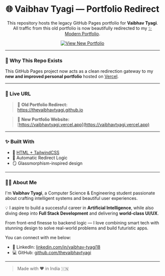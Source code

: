<h1 align="center">🌐 Vaibhav Tyagi — Portfolio Redirect</h1>

<p align="center">
  This repository hosts the legacy GitHub Pages portfolio for <strong>Vaibhav Tyagi</strong>.<br />
  All traffic from this old portfolio is now beautifully redirected to my <a href="https://vaibhavtyagi.vercel.app" target="_blank">✨ Modern Portfolio</a>.
</p>

<p align="center">
  <a href="https://vaibhavtyagi.vercel.app" target="_blank">
    <img src="https://img.shields.io/badge/View%20New%20Portfolio-3b82f6?style=for-the-badge&logo=vercel&logoColor=white" alt="View New Portfolio" />
  </a>
</p>

---

### 🔁 Why This Repo Exists
This GitHub Pages project now acts as a clean redirection gateway to my **new and improved personal portfolio** hosted on [Vercel](https://vercel.com/).

---

### 📍 Live URL
> 🧭 **Old Portfolio Redirect:**  
> https://thevaibhavtyagi.github.io

> 🚀 **New Portfolio Website:**  
> [https://vaibhavtyagi.vercel.app](https://vaibhavtyagi.vercel.app)

---

### ✨ Built With
- 🔗 [HTML + TailwindCSS](https://tailwindcss.com/)
- 🔀 Automatic Redirect Logic
- 🪞 Glassmorphism-inspired design

---

### 🙋‍♂️ About Me
I'm **Vaibhav Tyagi**, a Computer Science & Engineering student passionate about crafting intelligent systems and beautiful user experiences.

💡 I aspire to build a successful career in **Artificial Intelligence**, while also diving deep into **Full Stack Development** and delivering **world-class UI/UX**.

From front-end finesse to backend logic — I love combining smart tech with stunning design to solve real-world problems and build futuristic apps.

You can connect with me below:

- 💼 LinkedIn: [linkedin.com/in/vaibhav-tyagi18](https://linkedin.com/in/vaibhav-tyagi18)  
- 💻 GitHub: [github.com/thevaibhavtyagi](https://github.com/thevaibhavtyagi)

---
> Made with ❤️ in India 🇮🇳
